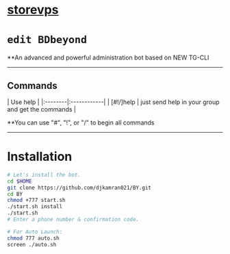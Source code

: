 # [storevps](https://telegram.me/storevps)
# `edit BDbeyond`
**An advanced and powerful administration bot based on NEW TG-CLI


* * *

## Commands

| Use help |
|:--------|:------------|
| [#!/]help | just send help in your group and get the commands |

**You can use "#", "!", or "/" to begin all commands

* * *

# Installation

```sh
# Let's install the bot.
cd $HOME
git clone https://github.com/djkamran021/BY.git
cd BY
chmod +777 start.sh
./start.sh install
./start.sh 
# Enter a phone number & confirmation code.

# For Auto Launch:
chmod 777 auto.sh
screen ./auto.sh
```
